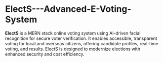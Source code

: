 # ElectS---Advanced-E-Voting-System
**ElectS** is a MERN stack online voting system using AI-driven facial recognition for secure voter verification. It enables accessible, transparent voting for local and overseas citizens, offering candidate profiles, real-time voting, and results. ElectS is designed to modernize elections with enhanced security and cost efficiency.



